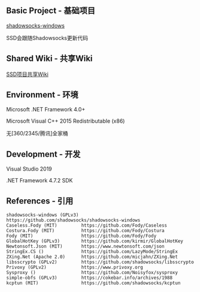 ## Basic Project - 基础项目

[shadowsocks-windows](https://github.com/shadowsocks/shadowsocks-windows)

SSD会跟随Shadowsocks更新代码

## Shared Wiki - 共享Wiki

[SSD项目共享Wiki](https://github.com/TheCGDF/SSD-Windows/wiki)

## Environment - 环境

Microsoft .NET Framework 4.0+

Microsoft Visual C++ 2015 Redistributable (x86)

无\[360/2345/腾讯\]全家桶

## Development - 开发

Visual Studio 2019

.NET Framework 4.7.2 SDK

## References - 引用
```
shadowsocks-windows (GPLv3) https://github.com/shadowsocks/shadowsocks-windows
Caseless.Fody (MIT)         https://github.com/Fody/Caseless
Costura.Fody (MIT)          https://github.com/Fody/Costura
Fody (MIT)                  https://github.com/Fody/Fody
GlobalHotKey (GPLv3)        https://github.com/kirmir/GlobalHotKey
Newtonsoft.Json (MIT)       https://www.newtonsoft.com/json
StringEx.CS ()              https://github.com/LazyMode/StringEx
ZXing.Net (Apache 2.0)      https://github.com/micjahn/ZXing.Net
libsscrypto (GPLv2)         https://github.com/shadowsocks/libsscrypto
Privoxy (GPLv2)             https://www.privoxy.org
Sysproxy ()                 https://github.com/Noisyfox/sysproxy
simple-obfs (GPLv3)         https://cokebar.info/archives/1988
kcptun (MIT)                https://github.com/shadowsocks/kcptun             
```

